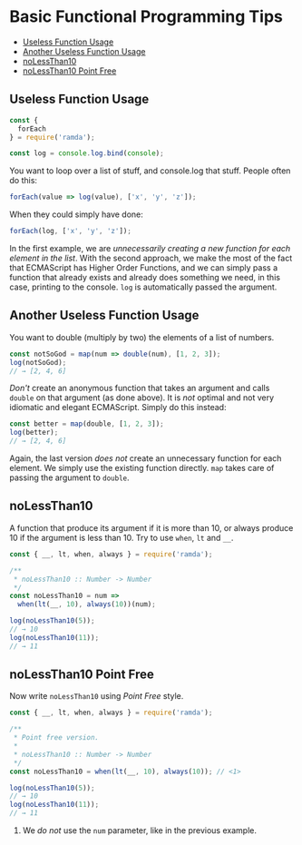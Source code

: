 # Basic Functional Programming Tips

- [Useless Function Usage](#useless-function-usage)
- [Another Useless Function Usage](#another-useless-function-usage)
- [noLessThan10](#nolessthan10)
- [noLessThan10 Point Free](#nolessthan10-point-free)

## Useless Function Usage
```js
const {
  forEach
} = require('ramda');

const log = console.log.bind(console);
```

You want to loop over a list of stuff, and console.log that stuff. People often do this:

```js
forEach(value => log(value), ['x', 'y', 'z']);
```

When they could simply have done:

```js
forEach(log, ['x', 'y', 'z']);
```

In the first example, we are _unnecessarily creating a new function for each element in the list_. With the second approach, we make the most of the fact that ECMAScript has Higher Order Functions, and we can simply pass a function that already exists and already does something we need, in this case, printing to the console. `log` is automatically passed the argument.

## Another Useless Function Usage

You want to double (multiply by two) the elements of a list of numbers.

```js
const notSoGod = map(num => double(num), [1, 2, 3]);
log(notSoGod);
// → [2, 4, 6]
```


_Don't_ create an anonymous function that takes an argument and calls `double` on that argument (as done above). It is _not_ optimal and not very idiomatic and elegant ECMAScript. Simply do this instead:

```js
const better = map(double, [1, 2, 3]);
log(better);
// → [2, 4, 6]
```

Again, the last version _does not_ create an unnecessary function for each element. We simply use the existing function directly. `map` takes care of passing the argument to `double`.


## noLessThan10

A function that produce its argument if it is more than 10, or always produce 10 if the argument is less than 10. Try to use `when`, `lt` and `__`.


```js
const { __, lt, when, always } = require('ramda');

/**
 * noLessThan10 :: Number -> Number
 */
const noLessThan10 = num =>
  when(lt(__, 10), always(10))(num);

log(noLessThan10(5));
// → 10
log(noLessThan10(11));
// → 11
```

## noLessThan10 Point Free

Now write `noLessThan10` using _Point Free_ style.

```js
const { __, lt, when, always } = require('ramda');

/**
 * Point free version.
 * 
 * noLessThan10 :: Number -> Number
 */
const noLessThan10 = when(lt(__, 10), always(10)); // <1>

log(noLessThan10(5));
// → 10
log(noLessThan10(11));
// → 11
```

1. We _do not_ use the `num` parameter, like in the previous example.